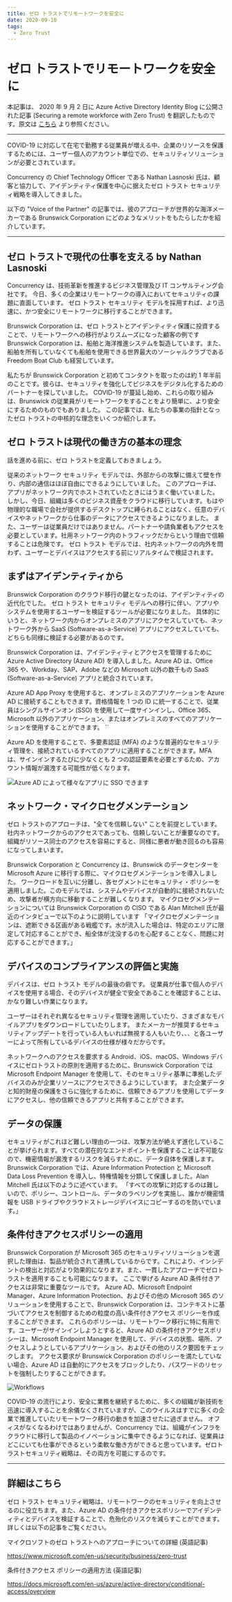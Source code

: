 ```yaml
---
title: ゼロ トラストでリモートワークを安全に 
date: 2020-09-10
tags: 
  - Zero Trust
---
```

# ゼロ トラストでリモートワークを安全に

本記事は、 2020 年 9 月 2 日に Azure Active Directory Identity Blog に公開された記事 (Securing a remote workforce with Zero Trust) を翻訳したものです。原文は [こちら](https://techcommunity.microsoft.com/t5/azure-active-directory-identity/securing-a-remote-workforce-with-zero-trust/ba-p/1623996) より参照ください。

---

COVID-19 に対応して在宅で勤務する従業員が増える中、企業のリソースを保護するためには、ユーザー個人のアカウント単位での、セキュリティソリューションが必要とされています。

Concurrency の Chief Technology Officer である Nathan Lasnoski 氏は、顧客と協力して、アイデンティティ保護を中心に据えたゼロ トラスト セキュリティ戦略を導入してきました。

以下の "Voice of the Partner" の記事では、彼のアプローチが世界的な海洋メーカーである Brunswick Corporation にどのようなメリットをもたらしたかを紹介しています。

---
 

## ゼロ トラストで現代の仕事を支える by Nathan Lasnoski

Concurrency は、技術革新を推進するビジネス管理及び IT コンサルティング会社です。
今日、多くの企業はリモートワークの導入においてセキュリティの課題に直面しています。
ゼロ トラスト セキュリティ モデルを採用すれば、より迅速に、かつ安全にリモートワークに移行することができます。


Brunswick Corporation は、ゼロ トラストとアイデンティティ保護に投資することで、リモートワークへの移行がよりスムーズになった顧客の例です
Brunswick Corporation は、船舶と海洋推進システムを製造しています。また、船舶を所有していなくても船舶を使用できる世界最大のソーシャルクラブである Freedom Boat Club も経営しています。


私たちが Brunswick Corporation と初めてコンタクトを取ったのは約 1 年半前のことです。彼らは、セキュリティを強化してビジネスをデジタル化するためのパートナーを探していました。
COVID-19 が蔓延し始め、これらの取り組みは、Brunswick の従業員がリモートワークをすることをより簡単に、より安全にするためのものでもありました。
この記事では、私たちの事業の指針となったゼロ トラストの中核的な理念をいくつか紹介します。

 
## ゼロ トラストは現代の働き方の基本の理念


話を進める前に、ゼロ トラストを定義しておきましょう。


従来のネットワーク セキュリティ モデルでは、外部からの攻撃に備えて壁を作り、内部の通信はほぼ自由にできるようにしていました。
このアプローチは、アプリがネットワーク内でホストされていたときにはうまく働いていました。
しかし、今日、組織は多くのビジネス資産をクラウドに移行しています。もはや物理的な職場で会社が提供するデスクトップに縛られることはなく、任意のデバイスやネットワークから仕事のデータにアクセスできるようになりました。
また、ユーザーは従業員だけではありません。パートナーや請負業者もアクセスを必要としています。社用ネットワーク内のトラフィックだからという理由で信頼することは危険です。
ゼロ トラスト モデルでは、社内ネットワークの内外を問わず、ユーザーとデバイスはアクセスする前にリアルタイムで検証されます。

 

## まずはアイデンティティから
Brunswick Corporation のクラウド移行の鍵となったのは、アイデンティティの近代化でした。
ゼロ トラスト セキュリティ モデルへの移行に伴い、アプリやシステムを使用するユーザーを検証するツールが必要になりました。
具体的にいうと、ネットワーク内からオンプレミスのアプリにアクセスしていても、ネットワーク外から SaaS (Software-as-a-Service) アプリにアクセスしていても、どちらも同様に検証する必要があるのです。



Brunswick Corporation は、アイデンティティとアクセスを管理するために Azure Active Directory (Azure AD) を導入しました。Azure AD は、Office 365 や、Workday、SAP、Adobe などの Microsoft 以外の数千もの SaaS (Software-as-a-Service) アプリと統合されています。


Azure AD App Proxy を使用すると、オンプレミスのアプリケーションを Azure AD に接続することもできます。資格情報を 1 つの ID に統一することで、従業員はシングルサインオン (SSO) を使用して一度サインインし、Office 365、Microsoft 以外のアプリケーション、またはオンプレミスのすべてのアプリケーションを使用することができます。
``

Azure AD を使用することで、多要素認証 (MFA) のような普遍的なセキュリティ管理を、接続されているすべてのアプリに適用することができます。MFA は、サインインするたびに少なくとも 2 つの認証要素を必要とするため、アカウント情報が漏洩する可能性が低くなります。


![Azure AD によって様々なアプリに SSO できます](./remote-workforce-with-zero-trust/workflow.png)


## ネットワーク・マイクロセグメンテーション
ゼロ トラストのアプローチは、"全てを信頼しない" ことを前提としています。
社内ネットワークからのアクセスであっても、信頼しないことが重要なのです。
組織がリソース同士のアクセスを容易にすると、同様に悪者が動き回るのも容易になってしまいます。


Brunswick Corporation と Concurrency は、Brunswick のデータセンターを Microsoft Azure に移行する際に、マイクロセグメンテーションを導入しました。
ワークロードを互いに分離し、各セグメントにセキュリティ・ポリシーを適用しました。このモデルでは、システムやデバイスが自動的に接続されないため、攻撃者が横方向に移動することが難しくなります。
マイクロセグメンテーションについては Brunswick Corporation の CISO である Alan Mitchell 氏が最近のインタビューで以下のように説明しています
「マイクロセグメンテーションは、遮断できる区画がある戦艦です。水が流入した場合は、特定のエリアに限定して対応することができ、船全体が沈没するのを心配することなく、問題に対応することができます。」

 

## デバイスのコンプライアンスの評価と実施
デバイスは、ゼロ トラスト モデルの最後の砦です。
従業員が仕事で個人のデバイスを使用する場合、そのデバイスが健全で安全であることを確認することは、かなり難しい作業になります。


ユーザーはそれぞれ異なるセキュリティ管理を適用していたり、さまざまなモバイルアプリをダウンロードしていたりします。
またメーカーが推奨するセキュリティアップデートを行っている人もいれば無視する人もいたり、、、と各ユーザーによって所有しているデバイスの仕様が様々だからです。

ネットワークへのアクセスを要求する Android、iOS、macOS、Windows デバイスにゼロトラストの原則を適用するために、Brunswick Corporation では Microsoft Endpoint Manager を使用して、そのセキュリティ基準に準拠したデバイスのみが企業リソースにアクセスできるようにしています。
また企業データと知的財産の保護をさらに強化するために、信頼できるアプリを使用してデータにアクセスし、他の信頼できるアプリと共有することができます。


## データの保護

セキュリティがこれほど難しい理由の一つは、攻撃方法が絶えず進化していることが挙げられます。すべての潜在的なエンドポイントを保護することは不可能なので、機密情報が漏洩するリスクを減らすために、データ自体を保護します。
Brunswick Corporation では、Azure Information Protection と Microsoft Data Loss Prevention を導入し、特権情報を分類して保護しました。Alan Mitchell 氏は以下のように述べています。
「すべての攻撃に対応するのは難しいので、ポリシー、コントロール、データのラベリングを実施し、誰かが機密情報を USB ドライブやクラウドストレージデバイスにコピーするのを防いでいます。」


## 条件付きアクセスポリシーの適用

Brunswick Corporation が Microsoft 365 のセキュリティソリューションを選択した理由は、製品が統合されて連携しているからです。これにより、インシデントの検出と対応がより効果的になります。また、一貫したアプローチでゼロトラストを適用することも可能になります。
ここで挙げる Azure AD 条件付きアクセスは非常に重要なツールです。
Azure AD、Microsoft Endpoint Manager、Azure Information Protection、およびその他の Microsoft 365 のソリューションを使用することで、Brunswick Corporation は、コンテキストに基づいてアクセスを制御するための粒度の高い条件付きアクセス ポリシーを作成することができます。
これらのポリシーは、リモートワーク移行に特に有用です。ユーザーがサインインしようとすると、Azure AD の条件付きアクセスポリシーは、Microsoft Endpoint Manager を使用して、デバイスの状態、場所、アクセスしようとしているアプリケーション、およびその他のリスク要因をチェックします。
アクセス要求が Brunswick Corporation のポリシーを満たしていない場合、Azure AD は自動的にアクセスをブロックしたり、パスワードのリセットを強制したりすることができます。

![Workflows](./remote-workforce-with-zero-trust/workflow.png)

COVID-19 の流行により、安全に業務を継続するために、多くの組織が新技術を迅速に導入することを余儀なくされていますが、このウイルスはすでに多くの企業で推進していたリモートワーク移行の動きを加速させたに過ぎません。
オフィスがなくなるわけではありませんが、Concurrency では、組織がインフラをクラウドに移行して製品のイノベーションに集中できるようになれば、従業員はどこにいても仕事ができるという柔軟な働き方ができると思っています。ゼロトラストセキュリティ戦略は、その両方を可能にするのです。

 
---

## 詳細はこちら

ゼロ トラスト セキュリティ戦略は、リモートワークのセキュリティを向上させるのに役立ちます。また、Azure AD の条件付きアクセスポリシーでアイデンティティとデバイスを検証することで、危殆化のリスクを減らすことができます。詳しくは以下の記事をご覧ください。

マイクロソフトのゼロ トラストへのアプローチについての詳細 (英語記事)

https://www.microsoft.com/en-us/security/business/zero-trust

条件付きアクセス ポリシーの適用方法 (英語記事)


https://docs.microsoft.com/en-us/azure/active-directory/conditional-access/overview
